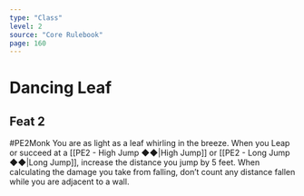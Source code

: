 ```yaml
---
type: "Class"
level: 2
source: "Core Rulebook"
page: 160
---
```

# Dancing Leaf
## Feat 2
#PE2Monk
You are as light as a leaf whirling in the breeze. When you Leap or succeed at a [[PE2 - High Jump ◆◆|High Jump]] or [[PE2 - Long Jump ◆◆|Long Jump]], increase the distance you jump by 5 feet. When calculating the damage you take from falling, don’t count any distance fallen while you are adjacent to a wall.